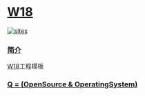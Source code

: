 # [W18](https://github.com/OS-Q/W18)

[![sites](http://182.61.61.133/link/resources/OSQ.png)](http://www.OS-Q.com)

### [简介](https://github.com/OS-Q/W18/wiki)

[W18](https://github.com/OS-Q/W18)工程模板

### [Q = (OpenSource & OperatingSystem) ](http://www.OS-Q.com)
